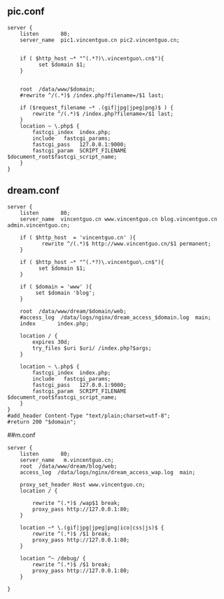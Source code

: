 ## pic.conf

    server {
        listen       80;
        server_name  pic1.vincentguo.cn pic2.vincentguo.cn;


        if ( $http_host ~* "^(.*?)\.vincentguo\.cn$"){
              set $domain $1;
        }


        root  /data/www/$domain;
        #rewrite ^/(.*)$ /index.php?filename=/$1 last;

        if ($request_filename ~* .(gif|jpg|jpeg|png)$ ) {
            rewrite ^/(.*)$ /index.php?filename=/$1 last;
        }
        location ~ \.php$ {
            fastcgi_index  index.php;
            include   fastcgi_params;
            fastcgi_pass   127.0.0.1:9000;
            fastcgi_param  SCRIPT_FILENAME  $document_root$fastcgi_script_name;
        }
    }

## dream.conf

    server {
        listen       80;
        server_name  vincentguo.cn www.vincentguo.cn blog.vincentguo.cn admin.vincentguo.cn;

        if ( $http_host  = 'vincentguo.cn' ){
        	   rewrite ^/(.*)$ http://www.vincentguo.cn/$1 permanent;
        }

        if ( $http_host ~* "^(.*?)\.vincentguo\.cn$"){
              set $domain $1;
        }

        if ( $domain = 'www' ){
             set $domain 'blog';
        }

        root  /data/www/dream/$domain/web;
        #access_log  /data/logs/nginx/dream_access_$domain.log  main;
        index       index.php;

        location / {
            expires 30d;
            try_files $uri $uri/ /index.php?$args;
        }

        location ~ \.php$ {
            fastcgi_index  index.php;
            include   fastcgi_params;
            fastcgi_pass   127.0.0.1:9000;
            fastcgi_param  SCRIPT_FILENAME  $document_root$fastcgi_script_name;
        }
    }
    #add_header Content-Type "text/plain;charset=utf-8";
    #return 200 "$domain";


##m.conf


    server {
        listen       80;
        server_name   m.vincentguo.cn;
        root  /data/www/dream/blog/web;
        access_log  /data/logs/nginx/dream_access_wap.log  main;

        proxy_set_header Host www.vincentguo.cn;
        location / {

            rewrite ^(.*)$ /wap$1 break;
            proxy_pass http://127.0.0.1:80;
        }

        location ~* \.(gif|jpg|jpeg|png|ico|css|js)$ {
            rewrite ^(.*)$ /$1 break;
            proxy_pass http://127.0.0.1:80;
        }

        location ^~ /debug/ {
            rewrite ^(.*)$ /$1 break;
            proxy_pass http://127.0.0.1:80;
        }

    }